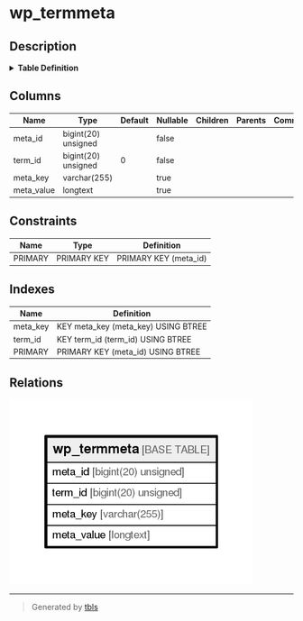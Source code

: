 # wp_termmeta

## Description

<details>
<summary><strong>Table Definition</strong></summary>

```sql
CREATE TABLE `wp_termmeta` (
  `meta_id` bigint(20) unsigned NOT NULL AUTO_INCREMENT,
  `term_id` bigint(20) unsigned NOT NULL DEFAULT '0',
  `meta_key` varchar(255) COLLATE utf8mb4_unicode_ci DEFAULT NULL,
  `meta_value` longtext COLLATE utf8mb4_unicode_ci,
  PRIMARY KEY (`meta_id`),
  KEY `term_id` (`term_id`),
  KEY `meta_key` (`meta_key`(191))
) ENGINE=InnoDB DEFAULT CHARSET=utf8mb4 COLLATE=utf8mb4_unicode_ci
```

</details>

## Columns

| Name       | Type                | Default | Nullable | Children | Parents | Comment |
| ---------- | ------------------- | ------- | -------- | -------- | ------- | ------- |
| meta_id    | bigint(20) unsigned |         | false    |          |         |         |
| term_id    | bigint(20) unsigned | 0       | false    |          |         |         |
| meta_key   | varchar(255)        |         | true     |          |         |         |
| meta_value | longtext            |         | true     |          |         |         |

## Constraints

| Name    | Type        | Definition            |
| ------- | ----------- | --------------------- |
| PRIMARY | PRIMARY KEY | PRIMARY KEY (meta_id) |

## Indexes

| Name     | Definition                          |
| -------- | ----------------------------------- |
| meta_key | KEY meta_key (meta_key) USING BTREE |
| term_id  | KEY term_id (term_id) USING BTREE   |
| PRIMARY  | PRIMARY KEY (meta_id) USING BTREE   |

## Relations

![er](wp_termmeta.png)

---

> Generated by [tbls](https://github.com/k1LoW/tbls)
